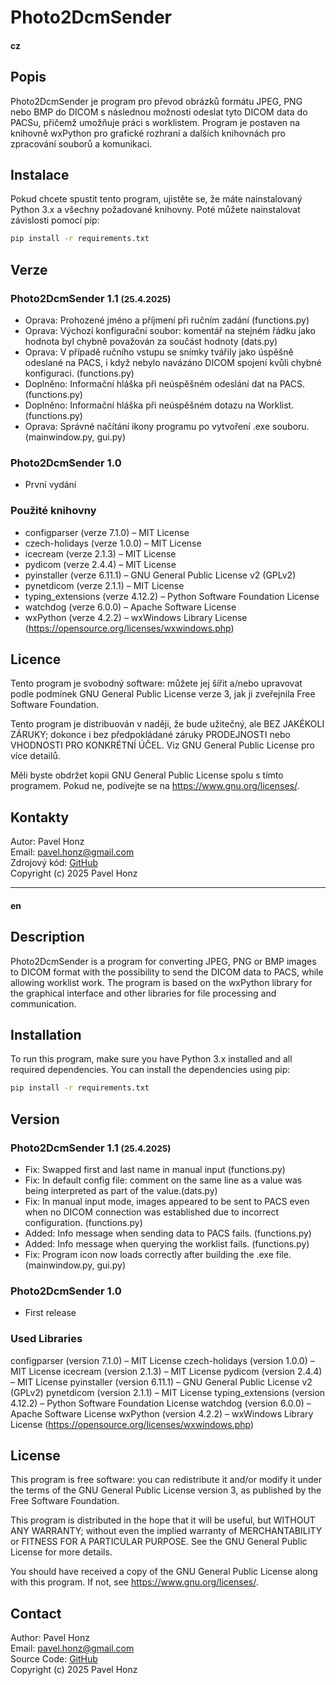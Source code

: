 # Photo2DcmSender 

#### cz

## Popis
Photo2DcmSender je program pro převod obrázků formátu JPEG, PNG nebo BMP do DICOM s následnou možnosti odeslat tyto DICOM data do PACSu, přičemž umožňuje práci s worklistem. Program je postaven na knihovně wxPython pro grafické rozhraní a dalších knihovnách pro zpracování souborů a komunikaci.

## Instalace
Pokud chcete spustit tento program, ujistěte se, že máte nainstalovaný Python 3.x a všechny požadované knihovny. Poté můžete nainstalovat závislosti pomocí pip:

```bash
pip install -r requirements.txt
```

## Verze

### Photo2DcmSender 1.1 <small>(25.4.2025)</small>
- Oprava: Prohozené jméno a příjmení při ručním zadání (functions.py)
- Oprava: Výchozí konfigurační soubor: komentář na stejném řádku jako hodnota byl chybně považován za součást hodnoty (dats.py)
- Oprava: V případě ručního vstupu se snímky tvářily jako úspěšně odeslané na PACS, i když nebylo navázáno DICOM spojení kvůli chybné konfiguraci. (functions.py)
- Doplněno: Informační hláška při neúspěšném odeslání dat na PACS. (functions.py)
- Doplněno: Informační hláška při neúspěšném dotazu na Worklist. (functions.py)
- Oprava: Správné načítání ikony programu po vytvoření .exe souboru. (mainwindow.py, gui.py)

### Photo2DcmSender 1.0
- První vydání

### Použité knihovny
- configparser (verze 7.1.0) – MIT License
- czech-holidays (verze 1.0.0) – MIT License
- icecream (verze 2.1.3) – MIT License
- pydicom (verze 2.4.4) – MIT License
- pyinstaller (verze 6.11.1) – GNU General Public License v2 (GPLv2)
- pynetdicom (verze 2.1.1) – MIT License
- typing_extensions (verze 4.12.2) – Python Software Foundation License
- watchdog (verze 6.0.0) – Apache Software License
- wxPython (verze 4.2.2) – wxWindows Library License (https://opensource.org/licenses/wxwindows.php)

## Licence
Tento program je svobodný software: můžete jej šířit a/nebo upravovat podle podmínek GNU General Public License verze 3, jak ji zveřejnila Free Software Foundation.

Tento program je distribuován v naději, že bude užitečný, ale BEZ JAKÉKOLI ZÁRUKY; dokonce i bez předpokládané záruky PRODEJNOSTI nebo VHODNOSTI PRO KONKRÉTNÍ ÚČEL. Viz GNU General Public License pro více detailů.

Měli byste obdržet kopii GNU General Public License spolu s tímto programem. Pokud ne, podívejte se na https://www.gnu.org/licenses/.

## Kontakty
Autor: Pavel Honz<br>
Email: pavel.honz@gmail.com<br>
Zdrojový kód: [GitHub](https://github.com/ph-del/photo2dcmsender)<br>
Copyright (c) 2025 Pavel Honz<br>

---

#### en

## Description
Photo2DcmSender is a program for converting JPEG, PNG or BMP images to DICOM format with the possibility to send the DICOM data to PACS, while allowing worklist work. The program is based on the wxPython library for the graphical interface and other libraries for file processing and communication.

## Installation
To run this program, make sure you have Python 3.x installed and all required dependencies. You can install the dependencies using pip:

```bash
pip install -r requirements.txt
```

## Version

### Photo2DcmSender 1.1 <small>(25.4.2025)</small>
- Fix: Swapped first and last name in manual input (functions.py)
- Fix: In default config file: comment on the same line as a value was being interpreted as part of the value.(dats.py)
- Fix: In manual input mode, images appeared to be sent to PACS even when no DICOM connection was established due to incorrect configuration. (functions.py)
- Added: Info message when sending data to PACS fails. (functions.py)
- Added: Info message when querying the worklist fails. (functions.py)
- Fix: Program icon now loads correctly after building the .exe file. (mainwindow.py, gui.py)


### Photo2DcmSender 1.0
- First release

### Used Libraries
configparser (version 7.1.0) – MIT License
czech-holidays (version 1.0.0) – MIT License
icecream (version 2.1.3) – MIT License
pydicom (version 2.4.4) – MIT License
pyinstaller (version 6.11.1) – GNU General Public License v2 (GPLv2)
pynetdicom (version 2.1.1) – MIT License
typing_extensions (version 4.12.2) – Python Software Foundation License
watchdog (version 6.0.0) – Apache Software License
wxPython (version 4.2.2) – wxWindows Library License (https://opensource.org/licenses/wxwindows.php)

## License
This program is free software: you can redistribute it and/or modify it under the terms of the GNU General Public License version 3, as published by the Free Software Foundation.

This program is distributed in the hope that it will be useful, but WITHOUT ANY WARRANTY; without even the implied warranty of MERCHANTABILITY or FITNESS FOR A PARTICULAR PURPOSE. See the GNU General Public License for more details.

You should have received a copy of the GNU General Public License along with this program. If not, see https://www.gnu.org/licenses/.

## Contact
Author: Pavel Honz<br>
Email: pavel.honz@gmail.com<br>
Source Code: [GitHub](https://github.com/ph-del/photo2dcmsender)<br>
Copyright (c) 2025 Pavel Honz<br>
